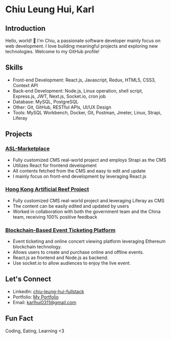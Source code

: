 # Chiu Leung Hui, Karl

## Introduction

Hello, world! 👋 I'm Chiu, a passionate software developer mainly focus on web development. I love building meaningful projects and exploring new technologies. Welcome to my GitHub profile!

## Skills

- Front-end Development: React.js, Javascript, Redux, HTML5, CSS3, Context API
- Back-end Development: Node.js, Linux operation, shell script, Express.js, JWT, Next.js, Socket.io, cron job
- Database: MySQL, PostgreSQL
- Other: Git, GitHub, RESTful APIs, UI/UX Design
- Tools: MySQL Workbench, Docker, Git, Postman, Jmeter, Linux, Strapi, Liferay


## Projects

### [ASL-Marketplace](marketplace.asl.com.hk)

- Fully customized CMS real-world project and employs Strapi as the CMS
- Utilizes React for frontend development
- All contents fetched from the CMS and easy to edit and update
- I mainly focus on front-end development by leveraging React.js

### [Hong Kong Artificial Reef Project](artificial-reef.net)

- Fully customized CMS real-world project and leveraging Liferay as CMS
- The content can be easily edited and updated by users
- Worked in collaboration with both the government team and the China team, receiving 100% positive feedback

### [Blockchain-Based Event Ticketing Platform]((https://github.com/Karl-Hui/smartix-capstone))

- Event ticketing and online concert viewing platform leveraging Ethereum blockchain technology.
- Allows users to create and purchase online and offline events.
- React.js as frontend and Node.js as backend.
- Use socket.io to allow audiences to enjoy the live event.

## Let's Connect

- LinkedIn: [chiu-leung-hui-fullstack](https://www.linkedin.com/in/chiu-leung-hui-fullstack/)
- Portfolio: [My Portfolio](https://main--chiu-personal-web.netlify.app/)
- Email: [karlhui0311@gmail.com](karlhui0311@gmail.com)

## Fun Fact

Coding, Eating, Learning <3
